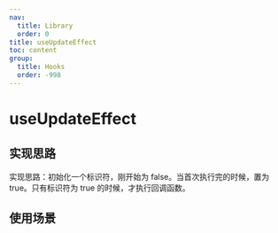 ```yaml
---
nav:
  title: Library
  order: 0
title: useUpdateEffect
toc: content
group:
  title: Hooks
  order: -998
---
```


# useUpdateEffect

## 实现思路

实现思路：初始化一个标识符，刚开始为 false。当首次执行完的时候，置为 true。只有标识符为 true 的时候，才执行回调函数。

## 使用场景

<code src="./usage/demo1.tsx"></code>
